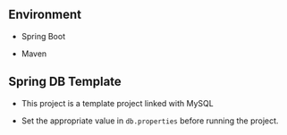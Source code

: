 ## Environment

* Spring Boot 

* Maven

## Spring DB Template

* This project is a template project linked with MySQL

* Set the appropriate value in `db.properties` before running the project.



